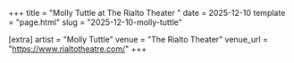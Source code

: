 +++
title = "Molly Tuttle at The Rialto Theater "
date = 2025-12-10
template = "page.html"
slug = "2025-12-10-molly-tuttle"

[extra]
artist = "Molly Tuttle"
venue = "The Rialto Theater"
venue_url = "https://www.rialtotheatre.com/"
+++
